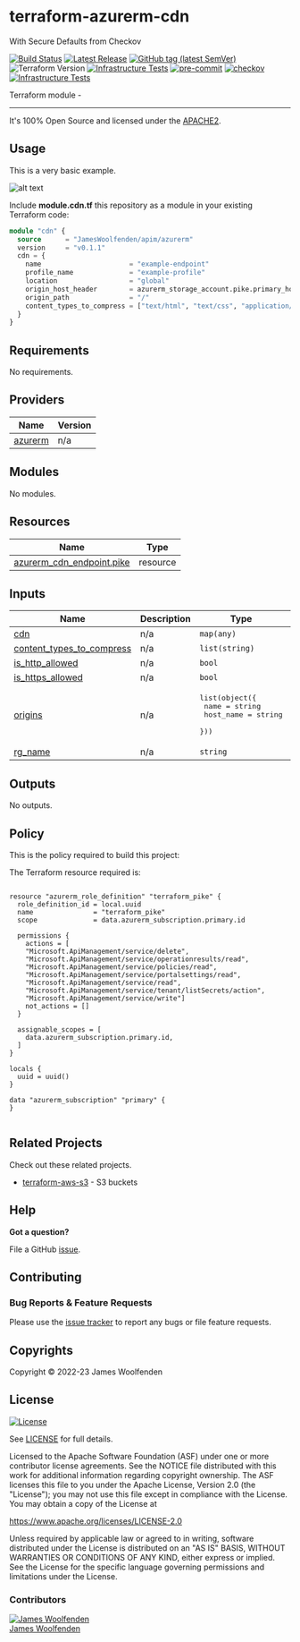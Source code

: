 # terraform-azurerm-cdn

With Secure Defaults from Checkov

[![Build Status](https://github.com/JamesWoolfenden/terraform-azurerm-cdn/workflows/Verify/badge.svg?branch=master)](https://github.com/JamesWoolfenden/terraform-azurerm-cdn)
[![Latest Release](https://img.shields.io/github/release/JamesWoolfenden/terraform-azurerm-cdn.svg)](https://github.com/JamesWoolfenden/terraform-azurerm-cdn/releases/latest)
[![GitHub tag (latest SemVer)](https://img.shields.io/github/tag/JamesWoolfenden/terraform-azurerm-cdn.svg?label=latest)](https://github.com/JamesWoolfenden/terraform-azurerm-cdn/releases/latest)
![Terraform Version](https://img.shields.io/badge/tf-%3E%3D0.14.0-blue.svg)
[![Infrastructure Tests](https://www.bridgecrew.cloud/badges/github/JamesWoolfenden/terraform-azurerm-cdn/cis_aws)](https://www.bridgecrew.cloud/link/badge?vcs=github&fullRepo=JamesWoolfenden%2Fterraform-azurerm-cdn&benchmark=CIS+AWS+V1.2)
[![pre-commit](https://img.shields.io/badge/pre--commit-enabled-brightgreen?logo=pre-commit&logoColor=white)](https://github.com/pre-commit/pre-commit)
[![checkov](https://img.shields.io/badge/checkov-verified-brightgreen)](https://www.checkov.io/)
[![Infrastructure Tests](https://www.bridgecrew.cloud/badges/github/jameswoolfenden/terraform-azurerm-cdn/general)](https://www.bridgecrew.cloud/link/badge?vcs=github&fullRepo=JamesWoolfenden%2Fterraform-azurerm-cdn&benchmark=INFRASTRUCTURE+SECURITY)

Terraform module -

---

It's 100% Open Source and licensed under the [APACHE2](LICENSE).

## Usage

This is a very basic example.

![alt text](./diagram/message_queue.png)

Include **module.cdn.tf** this repository as a module in your existing Terraform code:

```terraform
module "cdn" {
  source      = "JamesWoolfenden/apim/azurerm"
  version     = "v0.1.1"
  cdn = {
    name                      = "example-endpoint"
    profile_name              = "example-profile"
    location                  = "global"
    origin_host_header        = azurerm_storage_account.pike.primary_hostname
    origin_path               = "/"
    content_types_to_compress = ["text/html", "text/css", "application/javascript"]
  }
}
```

<!-- BEGINNING OF PRE-COMMIT-TERRAFORM DOCS HOOK -->
## Requirements

No requirements.

## Providers

| Name | Version |
|------|---------|
| <a name="provider_azurerm"></a> [azurerm](#provider\_azurerm) | n/a |

## Modules

No modules.

## Resources

| Name | Type |
|------|------|
| [azurerm_cdn_endpoint.pike](https://registry.terraform.io/providers/hashicorp/azurerm/latest/docs/resources/cdn_endpoint) | resource |

## Inputs

| Name | Description | Type | Default | Required |
|------|-------------|------|---------|:--------:|
| <a name="input_cdn"></a> [cdn](#input\_cdn) | n/a | `map(any)` | n/a | yes |
| <a name="input_content_types_to_compress"></a> [content\_types\_to\_compress](#input\_content\_types\_to\_compress) | n/a | `list(string)` | n/a | yes |
| <a name="input_is_http_allowed"></a> [is\_http\_allowed](#input\_is\_http\_allowed) | n/a | `bool` | `false` | no |
| <a name="input_is_https_allowed"></a> [is\_https\_allowed](#input\_is\_https\_allowed) | n/a | `bool` | `true` | no |
| <a name="input_origins"></a> [origins](#input\_origins) | n/a | <pre>list(object({<br>    name      = string<br>    host_name = string<br>  }))</pre> | n/a | yes |
| <a name="input_rg_name"></a> [rg\_name](#input\_rg\_name) | n/a | `string` | n/a | yes |

## Outputs

No outputs.
<!-- END OF PRE-COMMIT-TERRAFORM DOCS HOOK -->

## Policy

This is the policy required to build this project:

<!-- BEGINNING OF PRE-COMMIT-PIKE DOCS HOOK -->
The Terraform resource required is:

```golang

resource "azurerm_role_definition" "terraform_pike" {
  role_definition_id = local.uuid
  name               = "terraform_pike"
  scope              = data.azurerm_subscription.primary.id

  permissions {
    actions = [
    "Microsoft.ApiManagement/service/delete",
    "Microsoft.ApiManagement/service/operationresults/read",
    "Microsoft.ApiManagement/service/policies/read",
    "Microsoft.ApiManagement/service/portalsettings/read",
    "Microsoft.ApiManagement/service/read",
    "Microsoft.ApiManagement/service/tenant/listSecrets/action",
    "Microsoft.ApiManagement/service/write"]
    not_actions = []
  }

  assignable_scopes = [
    data.azurerm_subscription.primary.id,
  ]
}

locals {
  uuid = uuid()
}

data "azurerm_subscription" "primary" {
}


```
<!-- END OF PRE-COMMIT-PIKE DOCS HOOK -->

## Related Projects

Check out these related projects.

- [terraform-aws-s3](https://github.com/jameswoolfenden/terraform-aws-s3) - S3 buckets

## Help

**Got a question?**

File a GitHub [issue](https://github.com/JamesWoolfenden/terraform-azurerm-cdn/issues).

## Contributing

### Bug Reports & Feature Requests

Please use the [issue tracker](https://github.com/JamesWoolfenden/terraform-azurerm-cdn/issues) to report any bugs or file feature requests.

## Copyrights

Copyright © 2022-23 James Woolfenden

## License

[![License](https://img.shields.io/badge/License-Apache%202.0-blue.svg)](https://opensource.org/licenses/Apache-2.0)

See [LICENSE](LICENSE) for full details.

Licensed to the Apache Software Foundation (ASF) under one
or more contributor license agreements. See the NOTICE file
distributed with this work for additional information
regarding copyright ownership. The ASF licenses this file
to you under the Apache License, Version 2.0 (the
"License"); you may not use this file except in compliance
with the License. You may obtain a copy of the License at

<https://www.apache.org/licenses/LICENSE-2.0>

Unless required by applicable law or agreed to in writing,
software distributed under the License is distributed on an
"AS IS" BASIS, WITHOUT WARRANTIES OR CONDITIONS OF ANY
KIND, either express or implied. See the License for the
specific language governing permissions and limitations
under the License.

### Contributors

[![James Woolfenden][jameswoolfenden_avatar]][jameswoolfenden_homepage]<br/>[James Woolfenden][jameswoolfenden_homepage]

[jameswoolfenden_homepage]: https://github.com/jameswoolfenden
[jameswoolfenden_avatar]: https://github.com/jameswoolfenden.png?size=150
